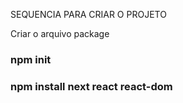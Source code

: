 SEQUENCIA PARA CRIAR O PROJETO

Criar o arquivo package

### npm init

### npm install next react react-dom